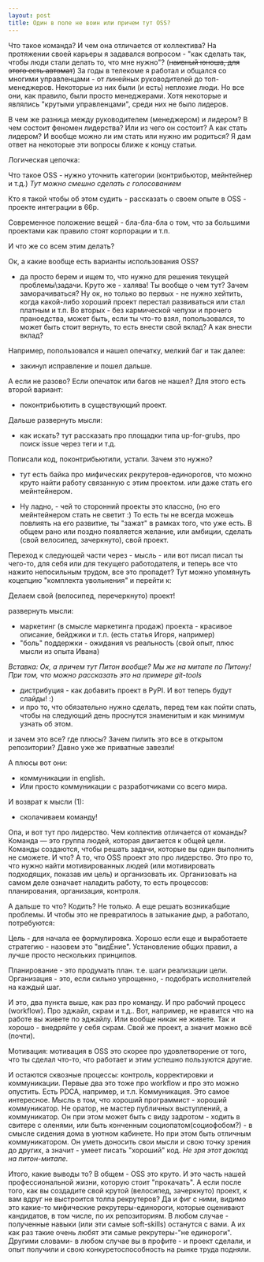 ```yaml
---
layout: post
title: Один в поле не воин или причем тут OSS?
---
```


Что такое команда? И чем она отличается от коллектива? На протяжении своей карьеры я задавался вопросом - 
"как сделать так, чтобы люди стали делать то, что мне нужно"? (~~наивный юноша, для этого есть автомат~~) 
За годы в телекоме я работал и общался со многими управленцами - от линейных руководителей до топ-менеджеров. 
Некоторые из них были (и есть) неплохие люди. Но все они, как правило, были просто менеджерами. Хотя некоторые 
и являлись "крутыми управленцами", среди них не было лидеров. 

В чем же разница между руководителем (менеджером) и лидером? В чем состоит феномен лидерства? Или из чего он состоит?
А как стать лидером? И вообще можно ли им стать или нужно им родиться? Я дам ответ на некоторые эти вопросы ближе к 
концу статьи.  


Логическая цепочка:

Что такое OSS - нужно уточнить категории (контрибьютор, мейнтейнер и т.д.) _Тут можно смешно сделать с голосованием_

Кто я такой чтобы об этом судить - рассказать о своем опыте в OSS - проекте интеграции в 66p.

Современное положение вещей - бла-бла-бла о том, что за большими проектами как правило стоят корпорации и т.п.

И что же со всем этим делать? 

Ок, а какие вообще есть варианты использования OSS?
- да просто берем и ищем то, что нужно для решения текущей проблемы\задачи. Круто же - халява! Ты вообще о чем тут? Зачем заморачиваться? Ну ок, но только во первых - не нужно хейтить, когда какой-либо хороший проект перестал развиваться или стал платным и т.п. Во вторых - без кармической чепухи и прочего праноедства, может быть, если ты что-то взял, попользовался, то может быть стоит вернуть, то есть внести свой вклад? А как внести вклад? 

Например, попользовался и нашел опечатку, мелкий баг и так далее: 

- закинул исправление и пошел дальше. 

А если не разово? Если опечаток или багов не нашел? Для этого есть второй вариант:
 - поконтрибьютить в существующий проект. 

Дальше развернуть мысли:
- как искать? тут рассказать про площадки типа up-for-grubs, про поиск issue через теги и т.д.

Пописали код, поконтрибьютили, устали. Зачем это нужно? 

- тут есть байка про мифических рекрутеров-единорогов, что можно круто найти работу связанную с этим проектом. или даже стать его мейнтейнером.

- Ну ладно, - чей то сторонний проекты это классно, (но его мейнтейнером стать не светит :) То есть ты не всегда можешь повлиять на его развитие, ты "зажат" в рамках того, что уже есть. В общем рано или поздно появляется желание, или амбиции, сделать (свой велосипед, зачеркнуто), свой проект.

Переход к следующей части через - мысль - или вот писал писал ты чего-то, для себя или для текущего работодателя, и теперь все что нажито непосильным трудом, все это пропадет? Тут можно упомянуть коцепцию "комплекта увольнения" и перейти к: 


Делаем свой (велосипед, перечеркнуто) проект!


развернуть мысли:
- маркетинг (в смысле маркетинга продаж) проекта - красивое описание, бейджики и т.п. (есть статья Игоря, например)
- "боль" поддержки - ожидания vs реальность (свой опыт, плюс мысли из опыта Ивана)

_Вставка: Ок, а причем тут Питон вообще? Мы же на митапе по Питону! При том, что можно рассказать это на примере git-tools_

- дистрибуция - как добавить проект в PyPI. И вот теперь будут слайды! :)
- и про то, что обязательно нужно сделать, перед тем как пойти спать, чтобы на следующий день проснутся знаменитым и как минимум узнать об этом.

и зачем это все? где плюсы? Зачем пилить это все в открытом репозитории? Давно уже же приватные завезли! 

А плюсы вот они: 

- коммуникации in english. 
- Или просто коммуникации с разработчиками со всего мира.

И возврат к мысли (1): 
- сколачиваем команду! 

Опа, и вот тут про лидерство. Чем коллектив отличается от команды? Команда — это группа людей, которая двигается к общей цели. Команды создаются, чтобы решать задачи, которые вы один выполнить не сможете. И что? А то, что OSS проект это про лидерство. Это про то, что нужно найти мотивированных людей (или мотивировать подходящих, показав им цель) и организовать их. Организовать на самом деле означает наладить работу, то есть процессов: планирования, организация, контроля. 

А дальше то что? Кодить? Не только. А еще решать возникабщие проблемы. И чтобы это не превратилось в затыкание дыр, а работало, потребуются:

Цель - для начала ее формулировка. Хорошо если еще и выработаете стратегию - назовем это "видЕние". Установление общих правил, а лучше просто нескольких принципов.

Планирование - это продумать план. т.е. шаги реализации цели. 
Организация - это, если сильно упрощенно, - подобрать исполнителей на каждый шаг. 

И это, два пункта выше, как раз про команду. И про рабочий процесс (workflow). Про эджайл, скрам и т.д.. Вот, например, не нравится что на работе вы живете по эджайлу. Или вообще никак не живете. Так и хорошо - внедряйте у себя скрам. Свой же проект, а значит можно всё (почти).  

Мотивация: мотивация в OSS это скорее про удовлетворение от того, что ты сделал что-то, что работает и этим успешно пользуются другие. 

И остаются сквозные процессы: контроль, корректировки и коммуникации. Первые два это тоже про workflow и про это можно опустить. Есть PDCA, например, и т.п.
Коммуникация. Это самое интересное. Мысль в том, что хороший программист - хороший коммуникатор. Не оратор, не мастер публичных выступлений, а коммуникатор. Он при этом может быть с виду задротом - ходить в свитере с оленями, или быть конченным социопатом(социофобом?) - в смысле сидения дома в уютном кабинете. Но при этом быть отличным коммуникатором. Он уметь доносить свои мысли и свою точку зрения до других, а значит - умеет писать "хороший" код. _Не зря этот доклад на питон-митапе._ 

Итого, какие выводы то? В общем - OSS это круто. И это часть нашей профессиональной жизни, которую стоит "прокачать". А если после того, как вы создадите свой крутой (велосипед, зачеркнуто) проект, к вам вдруг не выстроится толпа рекрутеров? Да и фиг с ними, видимо это какие-то мифические рекрутеры-единороги, которые оценивают кандидатов, в том числе, по их репозиториям. В любом случае - полученные навыки (или эти самые soft-skills) останутся с вами. А их как раз такие очень любят эти самые рекрутеры-"не единороги". Другими словами- в любом случае вы в профите - и проект сделали, и опыт получили и свою конкуретоспособность на рынке труда подняли.
